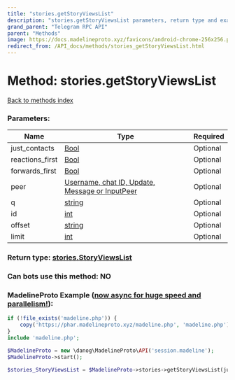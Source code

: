 ```yaml
---
title: "stories.getStoryViewsList"
description: "stories.getStoryViewsList parameters, return type and example"
grand_parent: "Telegram RPC API"
parent: "Methods"
image: https://docs.madelineproto.xyz/favicons/android-chrome-256x256.png
redirect_from: /API_docs/methods/stories_getStoryViewsList.html
---
```

# Method: stories.getStoryViewsList
[Back to methods index](index.html)



### Parameters:

| Name     |    Type       | Required |
|----------|---------------|----------|
|just\_contacts|[Bool](/API_docs/types/Bool.html) | Optional|
|reactions\_first|[Bool](/API_docs/types/Bool.html) | Optional|
|forwards\_first|[Bool](/API_docs/types/Bool.html) | Optional|
|peer|[Username, chat ID, Update, Message or InputPeer](/API_docs/types/InputPeer.html) | Optional|
|q|[string](/API_docs/types/string.html) | Optional|
|id|[int](/API_docs/types/int.html) | Optional|
|offset|[string](/API_docs/types/string.html) | Optional|
|limit|[int](/API_docs/types/int.html) | Optional|


### Return type: [stories.StoryViewsList](/API_docs/types/stories.StoryViewsList.html)

### Can bots use this method: **NO**


### MadelineProto Example ([now async for huge speed and parallelism!](https://docs.madelineproto.xyz/docs/ASYNC.html)):


```php
if (!file_exists('madeline.php')) {
    copy('https://phar.madelineproto.xyz/madeline.php', 'madeline.php');
}
include 'madeline.php';

$MadelineProto = new \danog\MadelineProto\API('session.madeline');
$MadelineProto->start();

$stories_StoryViewsList = $MadelineProto->stories->getStoryViewsList(just_contacts: $Bool, reactions_first: $Bool, forwards_first: $Bool, peer: $InputPeer, q: 'string', id: $int, offset: 'string', limit: $int, );
```

